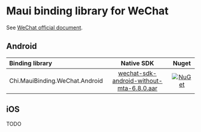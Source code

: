 # Maui binding library for WeChat

See [WeChat official document](https://developers.weixin.qq.com/doc/oplatform/en/Mobile_App/Resource_Center_Homepage.html).

## Android

| Binding library | Native SDK | Nuget |
|:-| :-: | :-: |
|Chi.MauiBinding.WeChat.Android| [wechat-sdk-android-without-mta-6.8.0.aar](https://central.sonatype.dev/artifact/com.tencent.mm.opensdk/wechat-sdk-android-without-mta/6.8.0)| [![NuGet](https://buildstats.info/nuget/Chi.MauiBinding.WeChat.Android?includePreReleases=false)](https://www.nuget.org/packages/Chi.MauiBinding.WeChat.Android/ "Download Chi.MauiBinding.WeChat.Android from NuGet.org") |

## iOS

TODO
